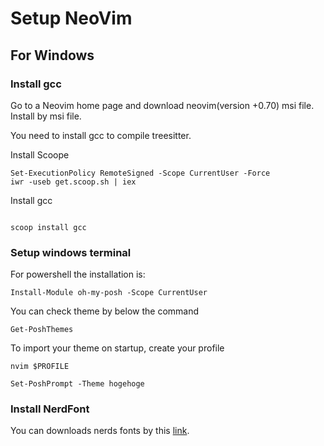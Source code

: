 
# Setup NeoVim


## For Windows

### Install gcc

Go to a Neovim home page and download neovim(version +0.70) msi file.
Install by msi file.

You need to install gcc to compile treesitter.

Install Scoope

```
Set-ExecutionPolicy RemoteSigned -Scope CurrentUser -Force
iwr -useb get.scoop.sh | iex
```

Install gcc

```

scoop install gcc

```

### Setup windows terminal

For powershell the installation is:
```
Install-Module oh-my-posh -Scope CurrentUser
```

You can check theme by below the command
```
Get-PoshThemes
```

To import your theme on startup, create your profile
```
nvim $PROFILE
```
```
Set-PoshPrompt -Theme hogehoge
```


### Install NerdFont

You can downloads nerds fonts by this [link](https://www.nerdfonts.com/font-downloads).

